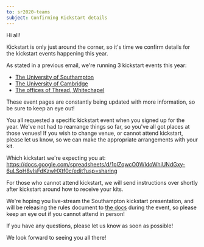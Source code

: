 ```yaml
---
to: sr2020-teams
subject: Confirming Kickstart details
---
```


Hi all!

Kickstart is only just around the corner, so it's time we confirm details for the kickstart events happening this year.

As stated in a previous email, we're running 3 kickstart events this year:

- [The University of Southampton](https://studentrobotics.org/events/sr2020/southampton-kickstart/)
- [The University of Cambridge](https://studentrobotics.org/events/sr2020/cambridge-kickstart/)
- [The offices of Thread, Whitechapel](https://studentrobotics.org/events/sr2020/london-kickstart/)

These event pages are constantly being updated with more information, so be sure to keep an eye out!

You all requested a specific kickstart event when you signed up for the year. We've not had to rearrange things so far, so you've all got places at those venues! If you wish to change venue, or cannot attend kickstart, please let us know, so we can make the appropriate arrangements with your kit.

Which kickstart we're expecting you at: https://docs.google.com/spreadsheets/d/1plZqwcO0WIdoWhiUNdGxy-6uLSoH8vIsFdKzwHXtf0c/edit?usp=sharing

For those who cannot attend kickstart, we will send instructions over shortly after kickstart around how to receive your kits.

We're hoping you live-stream the Southampton kickstart presentation, and will be releasing the rules document to [the docs](https://studentrobotics.org/docs/rules/) during the event, so please keep an eye out if you cannot attend in person!

If you have any questions, please let us know as soon as possible!

We look forward to seeing you all there!
